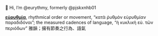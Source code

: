 👋 Hi, I’m @eurythmy, formerly @pjskxnhb01
<!--- 👀 I’m interested in ... 
- 🌱 I’m currently learning ...
- 💞️ I’m looking to collaborate on ...
- 📫 How to reach me ...-->

<!---
pjskxnhb01/pjskxnhb01 is a ✨ special ✨ repository because its `README.md` (this file) appears on your GitHub profile.
You can click the Preview link to take a look at your changes.
--->

[**εὐρυθμία**](https://www.perseus.tufts.edu/hopper/text?doc=Perseus%3Atext%3A1999.04.0057%3Aalphabetic+letter%3D*e%3Aentry+group%3D303%3Aentry%3Deu%29ruqmi%2Fa), rhythmical order or movement, “κατὰ ῥυθμὸν εὐρυθμίαν παραδιδόναι”; the measured cadences of language, “ἡ κυκλικὴ εὐ. τῶν περιόδων” 雅韻；擁有節奏之行為、語氣
